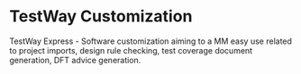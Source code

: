 # TestWay Customization
TestWay Express - Software customization aiming to a MM easy use related to project imports, design rule checking, test coverage document generation, DFT advice generation.

